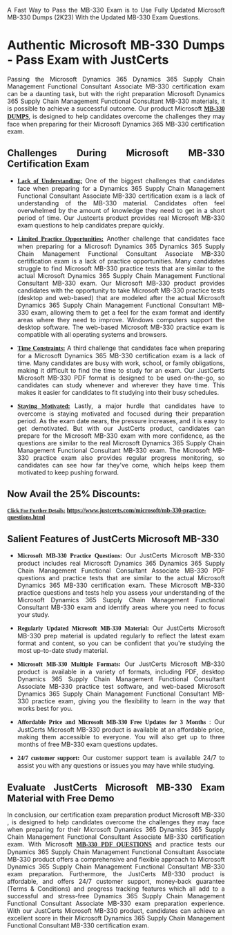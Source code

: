 <p dir="auto" style="text-align: justify;">A Fast Way to Pass the MB-330 Exam is to Use Fully Updated Microsoft MB-330 Dumps (2K23) With the Updated MB-330 Exam Questions.</p>

<h1 style="text-align: justify;"><strong>Authentic Microsoft MB-330 Dumps - Pass Exam with JustCerts</strong></h1>

<p style="text-align: justify;">Passing the Microsoft Dynamics 365 Dynamics 365 Supply Chain Management Functional Consultant Associate MB-330 certification exam can be a daunting task, but with the right preparation Microsoft Dynamics 365 Supply Chain Management Functional Consultant MB-330 materials, it is possible to achieve a successful outcome. Our product Microsoft <strong><a href="https://www.justcerts.com/microsoft/mb-330-practice-questions.html"><span style="font-family:Georgia,serif;"><u>MB-330 DUMPS</u></span></a></strong>, is designed to help candidates overcome the challenges they may face when preparing for their Microsoft Dynamics 365 MB-330 certification exam.</p>

<h2 style="text-align: justify;"><strong>Challenges During Microsoft MB-330 Certification Exam</strong></h2>

<ul>
	<li style="text-align: justify;"><u><span style="font-family:Georgia,serif;"><strong>Lack of Understanding:</strong></span></u> One of the biggest challenges that candidates face when preparing for a Dynamics 365 Supply Chain Management Functional Consultant Associate MB-330 certification exam is a lack of understanding of the MB-330 material. Candidates often feel overwhelmed by the amount of knowledge they need to get in a short period of time. Our Justcerts product provides real Microsoft MB-330 exam questions to help candidates prepare quickly.</li>
</ul>

<ul>
	<li style="text-align: justify;"><u><span style="font-family:Georgia,serif;"><strong>Limited Practice Opportunities:</strong></span></u> Another challenge that candidates face when preparing for a Microsoft Dynamics 365 Dynamics 365 Supply Chain Management Functional Consultant Associate MB-330 certification exam is a lack of practice opportunities. Many candidates struggle to find Microsoft MB-330 practice tests that are similar to the actual Microsoft Dynamics 365 Supply Chain Management Functional Consultant MB-330 exam. Our Microsoft MB-330 product provides candidates with the opportunity to take Microsoft MB-330 practice tests (desktop and web-based) that are modeled after the actual Microsoft Dynamics 365 Supply Chain Management Functional Consultant MB-330 exam, allowing them to get a feel for the exam format and identify areas where they need to improve. Windows computers support the desktop software. The web-based Microsoft MB-330 practice exam is compatible with all operating systems and browsers.</li>
</ul>

<ul>
	<li style="text-align: justify;"><u><span style="font-family:Georgia,serif;"><strong>Time Constraints:</strong></span></u> A third challenge that candidates face when preparing for a Microsoft Dynamics 365 MB-330 certification exam is a lack of time. Many candidates are busy with work, school, or family obligations, making it difficult to find the time to study for an exam. Our JustCerts Microsoft MB-330 PDF format is designed to be used on-the-go, so candidates can study whenever and wherever they have time. This makes it easier for candidates to fit studying into their busy schedules.</li>
</ul>

<ul>
	<li style="text-align: justify;"><u><span style="font-family:Georgia,serif;"><strong>Staying Motivated:</strong></span></u> Lastly, a major hurdle that candidates have to overcome is staying motivated and focused during their preparation period. As the exam date nears, the pressure increases, and it is easy to get demotivated. But with our JustCerts product, candidates can prepare for the Microsoft MB-330 exam with more confidence, as the questions are similar to the real Microsoft Dynamics 365 Supply Chain Management Functional Consultant MB-330 exam. The Microsoft MB-330 practice exam also provides regular progress monitoring, so candidates can see how far they've come, which helps keep them motivated to keep pushing forward.</li>
</ul>

<h2 style="text-align: justify;"><strong>Now Avail the 25% Discounts:</strong></h2>

<p><span style="font-size:12px;"><u><span style="font-family:Georgia,serif;"><strong>Click For Further Details:</strong></span></u></span><span style="font-size:14px;"><span style="font-family:Georgia,serif;"><strong> <a href="https://www.justcerts.com/microsoft/mb-330-practice-questions.html">https://www.justcerts.com/microsoft/mb-330-practice-questions.html</a></strong></span></span></p>

<h2 style="text-align: justify;"><strong>Salient Features of JustCerts Microsoft MB-330</strong></h2>

<ul>
	<li style="text-align: justify;"><span style="font-family:Georgia,serif;"><strong>Microsoft MB-330 Practice Questions:</strong></span> Our JustCerts Microsoft MB-330 product includes real Microsoft Dynamics 365 Dynamics 365 Supply Chain Management Functional Consultant Associate MB-330 PDF questions and practice tests that are similar to the actual Microsoft Dynamics 365 MB-330 certification exam. These Microsoft MB-330 practice questions and tests help you assess your understanding of the Microsoft Dynamics 365 Supply Chain Management Functional Consultant MB-330 exam and identify areas where you need to focus your study.</li>
</ul>

<ul>
	<li style="text-align: justify;"><span style="font-family:Georgia,serif;"><strong>Regularly Updated Microsoft MB-330 Material:</strong></span> Our JustCerts Microsoft MB-330 prep material is updated regularly to reflect the latest exam format and content, so you can be confident that you're studying the most up-to-date study material.</li>
</ul>

<ul>
	<li style="text-align: justify;"><span style="font-family:Georgia,serif;"><strong>Microsoft MB-330 Multiple Formats:</strong></span> Our JustCerts Microsoft MB-330 product is available in a variety of formats, including PDF, desktop Dynamics 365 Supply Chain Management Functional Consultant Associate MB-330 practice test software, and web-based Microsoft Dynamics 365 Supply Chain Management Functional Consultant MB-330 practice exam, giving you the flexibility to learn in the way that works best for you.</li>
</ul>

<ul>
	<li style="text-align: justify;"><span style="font-family:Georgia,serif;"><strong>Affordable Price and Microsoft MB-330 Free Updates for 3 Months</strong></span> : Our JustCerts Microsoft MB-330 product is available at an affordable price, making them accessible to everyone. You will also get up to three months of free MB-330 exam questions updates.</li>
</ul>

<ul>
	<li style="text-align: justify;"><span style="font-family:Georgia,serif;"><strong>24/7 customer support:</strong></span> Our customer support team is available 24/7 to assist you with any questions or issues you may have while studying.</li>
</ul>

<h2 style="text-align: justify;"><strong>Evaluate JustCerts Microsoft MB-330 Exam Material with Free Demo</strong></h2>

<p style="text-align: justify;">In conclusion, our certification exam preparation product Microsoft MB-330 , is designed to help candidates overcome the challenges they may face when preparing for their Microsoft Dynamics 365 Dynamics 365 Supply Chain Management Functional Consultant Associate MB-330 certification exam. With Microsoft <a href="https://www.justcerts.com/microsoft/mb-330-practice-questions.html"><u><strong><span style="font-family:Georgia,serif;">MB-330 PDF QUESTIONS</span></strong></u></a> and practice tests our Dynamics 365 Supply Chain Management Functional Consultant Associate MB-330 product offers a comprehensive and flexible approach to Microsoft Dynamics 365 Supply Chain Management Functional Consultant MB-330 exam preparation. Furthermore, the JustCerts MB-330 product is affordable, and offers 24/7 customer support, money-back guarantee (Terms & Conditions) and progress tracking features which all add to a successful and stress-free Dynamics 365 Supply Chain Management Functional Consultant Associate MB-330 exam preparation experience. With our JustCerts Microsoft MB-330 product, candidates can achieve an excellent score in their Microsoft Dynamics 365 Supply Chain Management Functional Consultant MB-330 certification exam.</p>
